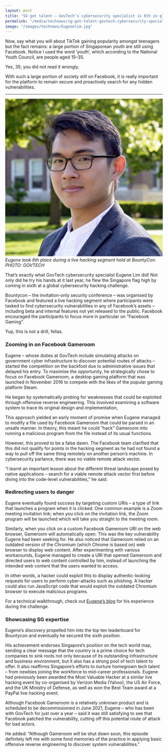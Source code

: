 ```yaml
---
layout: post
title: "SG got talent – GovTech’s cybersecurity specialist is 6th in global Facebook challenge"
permalink: "/media/technews/sg-got-talent-govtech-cybersecurity-specialist-sixth-in-global-facebook-challenge"
image: "/images/technews/Eugenelim.jpg"
---
```


Now, say what you will about TikTok gaining popularity amongst teenagers but the fact remains: a large portion of Singaporean youth are still using Facebook. Notice I used the word ‘youth’, which according to the National Youth Council, are people aged 15–35. 

Yes, 35; you did not read it wrongly.

With such a large portion of society still on Facebook, it is really important for the platform to remain secure and proactively search for any hidden vulnerabilities.

---

![Eugene Lim, Cybersecurity Specialist](/images/technews/Eugenelim.jpg)
*Eugene took 6th place during a live hacking segment held at BountyCon. PHOTO: GOVTECH*

That’s exactly what GovTech cybersecurity specialist Eugene Lim did! Not only did he try his hands at it last year, he flew the Singapore flag high by coming in sixth at a global cybersecurity hacking challenge. 

Bountycon – the invitation-only security conference – was organised by Facebook and featured a live hacking segment where participants were tasked to find cybersecurity vulnerabilities in any of Facebook’s assets – including beta and internal features not yet released to the public. Facebook encouraged the participants to focus more in particular on “Facebook Gaming”.

Yup, this is not a drill, fellas. 

### **Zooming in on Facebook Gameroom**

Eugene – whose duties at GovTech include simulating attacks on government cyber infrastructure to discover potential routes of attacks – started the competition on the backfoot due to administrative issues that delayed his entry. To maximise the opportunity, he strategically chose to focus on Facebook Gameroom, a desktop gaming platform that was launched in November 2016 to compete with the likes of the popular gaming platform Steam. 

He began by systematically probing for weaknesses that could be exploited through offensive reverse engineering. This involved examining a software system to trace its original design and implementation,

This approach yielded an early moment of promise when Eugene managed to modify a file used by Facebook Gameroom that could be parsed in an unsafe manner. In theory, this meant he could “hack” Gameroom into running a malicious program from the file instead of its usual functions. 

However, this proved to be a false dawn. The Facebook team clarified that this did not qualify for points in the hacking segment as he had not found a way to pull off the same thing remotely on another person’s machine. In cybersecurity parlance, there was no viable remote attack vector.

“I learnt an important lesson about the different threat landscape posed by native applications – search for a viable remote attack vector first before diving into the code-level vulnerabilities,” he said. 


### **Redirecting users to danger**

Eugene eventually found success by targeting custom URIs – a type of link that launches a program when it is clicked. One common example is a Zoom meeting invitation link; when you click on the invitation link, the Zoom program will be launched which will take you straight to the meeting room. 

Similarly, when you click on a custom Facebook Gameroom URI on the web browser, Gameroom will automatically open. This was the key vulnerability Eugene had been seeking for. He also noticed that Gameroom relied on an outdated version of the Chromium (which Chrome is based on) web browser to display web content. After experimenting with various workarounds, Eugene managed to create a URI that opened Gameroom and directed users to web content controlled by him, instead of launching the intended web content that the users wanted to access. 



In other words, a hacker could exploit this to display authentic-looking requests for users to perform cyber-attacks such as phishing. A hacker could also run JavaScript code that would exploit the outdated Chromium browser to execute malicious programs.

For a technical walkthrough, check out [Eugene’s blog](https://spaceraccoon.dev/applying-offensive-reverse-engineering-to-facebook-gameroom) for his experience during the challenge.


### **Showcasing SG expertise**

Eugene’s discovery propelled him into the top ten leaderboard for Bountycon and eventually he secured the sixth position. 

His achievement endorses Singapore’s position on the tech  world map, sending a clear message that the country is a prime choice for tech companies to sink roots not only because of its outstanding infrastructure and business environment, but it  also has a  strong pool of tech talent to offer. It also reaffirms Singapore’s efforts to nurture homegrown tech talent – from newbies joining the workforce to mid-career professionals. Eugene had previously been awarded the Most Valuable Hacker at a similar live hacking event by co-organised by Verizon Media (Yahoo), the US Air Force, and the UK Ministry of Defense, as well as won the Best Team award at a PayPal live hacking event.

Although Facebook Gameroom is a relatively unknown product and is scheduled to be decommissioned in June 2021, Eugene – who has been with GovTech for just over a year – said it was still satisfying to see that Facebook patched the vulnerability, cutting off this potential route of attack for bad actors. 

He added: “Although Gameroom will be shut down soon, this episode definitely left me with some fond memories of the practice in applying basic offensive reverse engineering to discover system vulnerabilities.”
